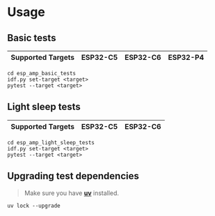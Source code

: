 # Usage

## Basic tests

| Supported Targets | ESP32-C5 | ESP32-C6 | ESP32-P4 |
| ----------------- | -------- | -------- | -------- |

```
cd esp_amp_basic_tests
idf.py set-target <target>
pytest --target <target>
```

## Light sleep tests

| Supported Targets | ESP32-C5 | ESP32-C6 |
| ----------------- | -------- | -------- |

```
cd esp_amp_light_sleep_tests
idf.py set-target <target>
pytest --target <target>
```

## Upgrading test dependencies

> Make sure you have **[uv](https://github.com/astral-sh/uv)** installed.

```
uv lock --upgrade
```
